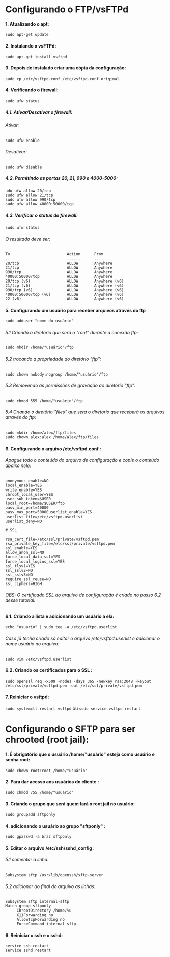 # Configurando o FTP/vsFTPd
#### 1. Atualizando o apt:
``` sudo apt-get update ```
#### 2. Instalando o vsFTPd:
``` sudo apt-get install vsftpd ```
#### 3. Depois de instalado criar uma cópia da configuração:
``` sudo cp /etc/vsftpd.conf /etc/vsftpd.conf.original ```
#### 4. Verificando o firewall:
``` sudo ufw status ```
##### 4.1. Ativar/Desativar o firewall:
###### Ativar:
``` sudo ufw enable ```
###### Desativar:
``` sudo ufw disable ```
##### 4.2. Permitindo as portas 20, 21, 990 e 4000-5000:
```
udo ufw allow 20/tcp
sudo ufw allow 21/tcp
sudo ufw allow 990/tcp
sudo ufw allow 40000:50000/tcp 
 ```
##### 4.3. Verificar o status do firewall:
``` sudo ufw status ```
###### O resultado deve ser:
```
To                         Action      From
--                         ------      ----
20/tcp                     ALLOW       Anywhere
21/tcp                     ALLOW       Anywhere
990/tcp                    ALLOW       Anywhere
40000:50000/tcp            ALLOW       Anywhere
20/tcp (v6)                ALLOW       Anywhere (v6)
21/tcp (v6)                ALLOW       Anywhere (v6)
990/tcp (v6)               ALLOW       Anywhere (v6)
40000:50000/tcp (v6)       ALLOW       Anywhere (v6)
22 (v6)                    ALLOW       Anywhere (v6)
 ```
#### 5. Configurando um usuário para receber arquivos através do ftp
``` sudo adduser "nome do usuário" ```
###### 5.1 Criando o diretório que será o "root" durante a conexão ftp:
``` sudo mkdir /home/"usuário"/ftp ```
###### 5.2 trocando a propriedade do diretório "ftp":
``` sudo chown nobody:nogroup /home/"usuário"/ftp ```
###### 5.3 Removendo as permissões de gravação ao diretório "ftp":
``` sudo chmod 555 /home/"usuário"/ftp ```
###### 5.4 Criando o diretório "files" que será o diretório que receberá os arquivos através do ftp:
```
sudo mkdir /home/alex/ftp/files
sudo chown alex:alex /home/alex/ftp/files
 ```
#### 6. Configurando o arquivo /etc/vsftpd.conf  :
###### Apague todo o conteúdo do arquivo de configuração e copie o conteúdo abaixo nele:
```
anonymous_enable=NO
local_enable=YES
write_enable=YES
chroot_local_user=YES
user_sub_token=$USER
local_root=/home/$USER/ftp
pasv_min_port=40000
pasv_max_port=50000userlist_enable=YES
userlist_file=/etc/vsftpd.userlist
userlist_deny=NO

# SSL

rsa_cert_file=/etc/ssl/private/vsftpd.pem
rsa_private_key_file=/etc/ssl/private/vsftpd.pem
ssl_enable=YES
allow_anon_ssl=NO
force_local_data_ssl=YES
force_local_logins_ssl=YES
ssl_tlsv1=YES
ssl_sslv2=NO
ssl_sslv3=NO
require_ssl_reuse=NO
ssl_ciphers=HIGH
 ```
###### OBS: O certificado SSL do arquivo de configuração é criado no passo 6.2 desse tutorial.
#### 6.1. Criando a lista e adicionando um usuário a ela:
``` echo "usuario" | sudo tee -a /etc/vsftpd.userlist ```
###### Caso já tenha criado só editar o arquivo /etc/vsftpd.userlist e adicionar o nome usuário no arquivo:
``` sudo vim /etc/vsftpd.userlist ```
#### 6.2. Criando os certificados para o SSL :
``` sudo openssl req -x509 -nodes -days 365 -newkey rsa:2048 -keyout /etc/ssl/private/vsftpd.pem -out /etc/ssl/private/vsftpd.pem ```

#### 7. Reiniciar o vsftpd:
``` sudo systemctl restart vsftpd ```
ou
``` sudo service vsftpd restart ```

# Configurando o SFTP para ser chrooted (root jail):

#### 1. É obrigatório que o usuário /home/"usuário" esteja como usuário e senha root:
``` sudo chown root:root /home/"usuário" ```
#### 2. Para dar acesso aos usuários do cliente :
``` sudo chmod 755 /home/"usuario" ```
#### 3. Criando o grupo que será quem fará o root jail no usuário:
``` sudo groupadd sftponly ```
#### 4. adicionando o usuário ao grupo "sftponly" :
``` sudo gpasswd -a braz sftponly ```
#### 5. Editar o arquivo /etc/ssh/sshd_config :
###### 5.1 comentar a linha: 
``` Subsystem sftp /usr/lib/openssh/sftp-server ```
###### 5.2 adicionar ao final do arquivo as linhas:
```
Subsystem sftp internal-sftp
Match group sftponly
     ChrootDirectory /home/%u
     X11Forwarding no
     AllowTcpForwarding no
     ForceCommand internal-sftp 
 ```
#### 6. Reiniciar o ssh e o sshd:
```
service ssh restart
service sshd restart
 ```